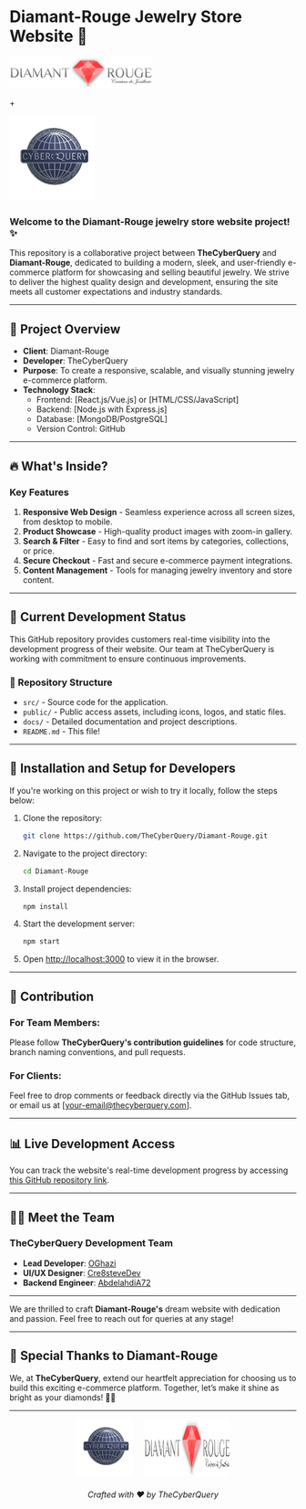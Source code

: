 # Diamant-Rouge Jewelry Store Website 🌟


<link rel="stylesheet" type="text/css" href="assets/styles/styles.css">

<div class="centered-column">
  <!-- Diamant-Rouge logo with inline typography styling -->
  <img src="assets/images/diamantrouge-logo.jpg" alt="Diamant-Rouge Logo" width="250">

  <!-- Separator with the "+" symbol -->
<span class="separator">+</span>

  <!-- TheCyberQuery logo with circular styling -->
  <img src="assets/images/tcq_logo.png" alt="TheCyberQuery Logo" width="150" height="150" class="circular">
</div>

### Welcome to the Diamant-Rouge jewelry store website project! ✨

This repository is a collaborative project between **TheCyberQuery** and **Diamant-Rouge**, dedicated to building a modern, sleek, and user-friendly e-commerce platform for showcasing and selling beautiful jewelry. We strive to deliver the highest quality design and development, ensuring the site meets all customer expectations and industry standards.

---

## 📜 Project Overview

- **Client**: Diamant-Rouge
- **Developer**: TheCyberQuery
- **Purpose**: To create a responsive, scalable, and visually stunning jewelry e-commerce platform.
- **Technology Stack**:
    - Frontend: [React.js/Vue.js] or [HTML/CSS/JavaScript]
    - Backend: [Node.js with Express.js]
    - Database: [MongoDB/PostgreSQL]
    - Version Control: GitHub

---

## 🔥 What's Inside?

### Key Features
1. **Responsive Web Design** - Seamless experience across all screen sizes, from desktop to mobile.
2. **Product Showcase** - High-quality product images with zoom-in gallery.
3. **Search & Filter** - Easy to find and sort items by categories, collections, or price.
4. **Secure Checkout** - Fast and secure e-commerce payment integrations.
5. **Content Management** - Tools for managing jewelry inventory and store content.

---

## 🌟 Current Development Status

This GitHub repository provides customers real-time visibility into the development progress of their website. Our team at TheCyberQuery is working with commitment to ensure continuous improvements.

### 📂 Repository Structure
- `src/` - Source code for the application.
- `public/` - Public access assets, including icons, logos, and static files.
- `docs/` - Detailed documentation and project descriptions.
- `README.md` - This file!

---

## 🚀 Installation and Setup for Developers

If you're working on this project or wish to try it locally, follow the steps below:

1. Clone the repository:
   ```bash
   git clone https://github.com/TheCyberQuery/Diamant-Rouge.git
   ```
2. Navigate to the project directory:
   ```bash
   cd Diamant-Rouge
   ```
3. Install project dependencies:
   ```bash
   npm install
   ```
4. Start the development server:
   ```bash
   npm start
   ```
5. Open [http://localhost:3000](http://localhost:3000) to view it in the browser.

---

## 📄 Contribution

### For Team Members:
Please follow **TheCyberQuery's contribution guidelines** for code structure, branch naming conventions, and pull requests.

### For Clients:
Feel free to drop comments or feedback directly via the GitHub Issues tab, or email us at [your-email@thecyberquery.com].

---

## 📊 Live Development Access

You can track the website's real-time development progress by accessing [this GitHub repository link](https://github.com/TheCyberQuery/Diamant-Rouge).

---

## 👨‍💻 Meet the Team

### TheCyberQuery Development Team
- **Lead Developer**: [OGhazi](https://github.com/G-omar-H)
- **UI/UX Designer**: [Cre8steveDev](https://github.com/Cre8steveDev)
- **Backend Engineer**: [AbdelahdiA72](https://github.com/abdelhadia72)

---
We are thrilled to craft **Diamant-Rouge's** dream website with dedication and passion. Feel free to reach out for queries at any stage!

---

## 🙌 Special Thanks to Diamant-Rouge

We, at **TheCyberQuery**, extend our heartfelt appreciation for choosing us to build this exciting e-commerce platform. Together, let’s make it shine as bright as your diamonds! 💎✨

---

<div style="display: flex; flex-direction: column; align-items: center; text-align: center; gap: 10px;">
  <div style="display: flex; gap: 20px;">
    <img src="assets/images/tcq_logo.png" alt="TheCyberQuery Logo" width="100">
    <img src="assets/images/diamantrouge-logo.jpg" alt="Diamant-Rouge Logo" width="150">
  </div>
  <p>
    <em>Crafted with ❤️ by TheCyberQuery</em>
  </p>
</div>
